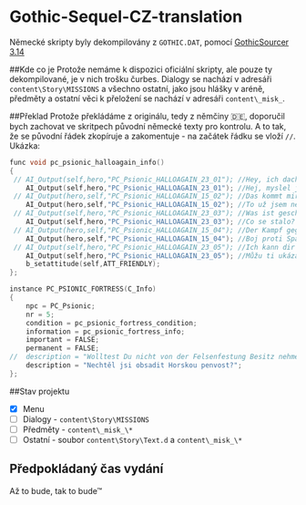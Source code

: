 # Gothic-Sequel-CZ-translation
Německé skripty byly dekompilovány z `GOTHIC.DAT`, pomocí [GothicSourcer 3.14](https://worldofplayers.ru/threads/38318/)


##Kde co je
Protože nemáme k dispozici oficiální skripty, ale pouze ty dekompilované, je v nich trošku čurbes. Dialogy se nachází v adresáři `content\Story\MISSIONS` a všechno ostatní, jako jsou hlášky v aréně, předměty a ostatní věci k přeložení se nachází v adresáři `content\_misk_`.

##Překlad 
Protože překládáme z originálu, tedy z němčiny :de:, doporučil bych zachovat ve skritpech původní německé texty pro kontrolu. A to tak, že se původní řádek zkopíruje a zakomentuje - na začátek řádku se vloží `//`. Ukázka:
```c++
func void pc_psionic_halloagain_info()
{
 // AI_Output(self,hero,"PC_Psionic_HALLOAGAIN_23_01");	//Hey, ich dachte du wärst tot!
	AI_Output(self,hero,"PC_Psionic_HALLOAGAIN_23_01");	//Hej, myslel jsem, že jsi mrtvý!
 // AI_Output(hero,self,"PC_Psionic_HALLOAGAIN_15_02");	//Das kommt mir bekannt vor.
	AI_Output(hero,self,"PC_Psionic_HALLOAGAIN_15_02");	//To už jsem někdy slyšel. #Protože už to slyšel od Diega
 // AI_Output(self,hero,"PC_Psionic_HALLOAGAIN_23_03");	//Was ist geschehen?
	AI_Output(self,hero,"PC_Psionic_HALLOAGAIN_23_03");	//Co se stalo?
 // AI_Output(hero,self,"PC_Psionic_HALLOAGAIN_15_04");	//Der Kampf gegen den Schläfer hat mich geschwächt. Das bedeutet ich muss wieder 'ne Menge lernen.
	AI_Output(hero,self,"PC_Psionic_HALLOAGAIN_15_04");	//Boj proti Spáči mě oslabil. To znamená, že se toho budu muset zase hodně naučit.
 // AI_Output(self,hero,"PC_Psionic_HALLOAGAIN_23_05");	//Ich kann dir zeigen, wie du deine magische Kraft steigerst und dir die Kreise der Magie lehren.
	AI_Output(self,hero,"PC_Psionic_HALLOAGAIN_23_05");	//Můžu ti ukázat, jak posílit svou magickou moc a také tě uvést do kruhů magie.
	b_setattitude(self,ATT_FRIENDLY);
};

instance PC_PSIONIC_FORTRESS(C_Info)
{
	npc = PC_Psionic;
	nr = 5;
	condition = pc_psionic_fortress_condition;
	information = pc_psionic_fortress_info;
	important = FALSE;
	permanent = FALSE;
//	description = "Wolltest Du nicht von der Felsenfestung Besitz nehmen?";
	description = "Nechtěl jsi obsadit Horskou penvost?";
};
```

##Stav projektu
- [x] Menu
- [ ] Dialogy - `content\Story\MISSIONS`
- [ ] Předměty - `content\_misk_\*`
- [ ] Ostatní - soubor `content\Story\Text.d` a `content\_misk_\*` 

## Předpokládaný čas vydání
Až to bude, tak to bude™

